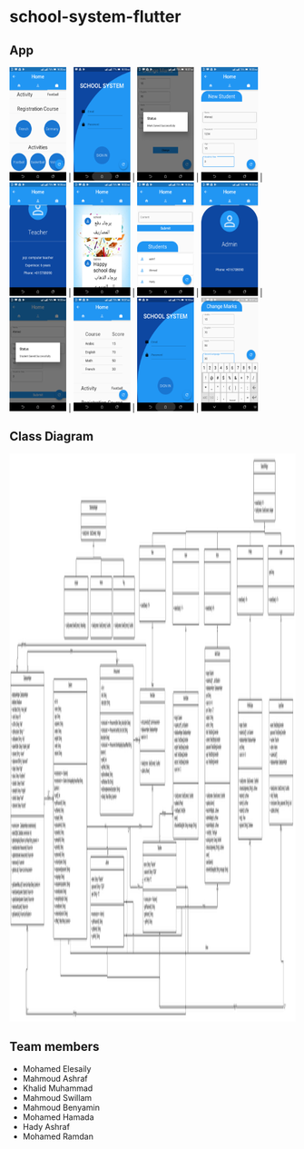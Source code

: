 # school-system-flutter
## App
 <img src="figures/1.png" width="100" height="200">  |  <img src="figures/2.png" width="100" height="200"> |  <img src="figures/3.png" width="100" height="200"> | <img src="figures/4.png" width="100" height="200">  |  <img src="figures/5.png" width="100" height="200"> |  <img src="figures/6.png" width="100" height="200"> | <img src="figures/7.png" width="100" height="200">  |  <img src="figures/8.png" width="100" height="200"> |  <img src="figures/9.png" width="100" height="200"> | <img src="figures/10.png" width="100" height="200">  |  <img src="figures/2.png" width="100" height="200"> |  <img src="figures/11.png" width="100" height="200">

## Class Diagram
 <img src="uml/class_diagram.svg" width="1000" height="1000"> 

## Team members
* Mohamed Elesaily
* Mahmoud Ashraf
* Khalid Muhammad
* Mahmoud Swillam
* Mahmoud Benyamin
* Mohamed Hamada
* Hady Ashraf
* Mohamed Ramdan
